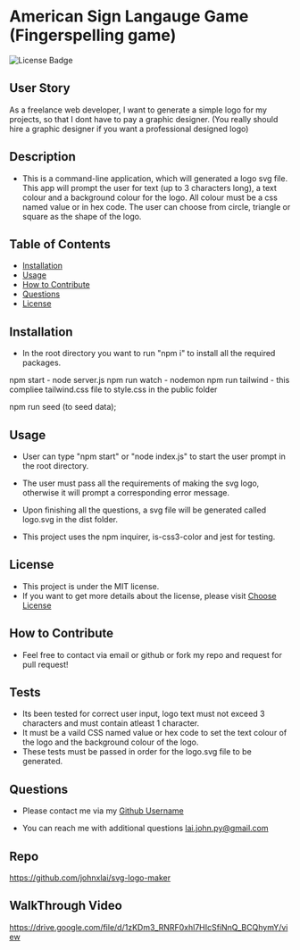 # American Sign Langauge Game (Fingerspelling game)
![License Badge](https://img.shields.io/badge/license-MIT-brightgreen)

## User Story
As a freelance web developer, I want to generate a simple logo for my projects, so that I dont have to pay a graphic designer. (You really should hire a graphic designer if you want a professional designed logo)

## Description
* This is a command-line application, which will generated a logo svg file. This app will prompt the user for text (up to 3 characters long), a text colour and a background colour for the logo. All colour must be a css named value or in hex code. The user can choose from circle, triangle or square as the shape of the logo.

## Table of Contents
- [Installation](#installation)
- [Usage](#usage)
- [How to Contribute](#how-to-contribute)
- [Questions](#questions)
- [License](#license)

## Installation
* In the root directory you want to run "npm i" to install all the required packages.

npm start - node server.js
npm run watch - nodemon
npm run tailwind - this compliee tailwind.css file to style.css in the public folder

npm run seed (to seed data);

## Usage
* User can type "npm start" or "node index.js" to start the user prompt in the root directory.
* The user must pass all the requirements of making the svg logo, otherwise it will prompt a corresponding error message.
* Upon finishing all the questions, a svg file will be generated called logo.svg in the dist folder.

* This project uses the npm inquirer, is-css3-color and jest for testing.


## License
* This project is under the MIT license.
* If you want to get more details about the license, please visit [Choose License](https://choosealicense.com "Choose License")

## How to Contribute
* Feel free to contact via email or github or fork my repo and request for pull request!

## Tests
* Its been tested for correct user input, logo text must not exceed 3 characters and must contain atleast 1 character.
* It must be a vaild CSS named value or hex code to set the text colour of the logo and the background colour of the logo.
* These tests must be passed in order for the logo.svg file to be generated.

## Questions
* Please contact me via my [Github Username](https://github.com/johnxlai)

* You can reach me with additional questions <a href="mailto:lai.john.py@gmail.com">lai.john.py@gmail.com</a>


## Repo
https://github.com/johnxlai/svg-logo-maker
## WalkThrough Video
https://drive.google.com/file/d/1zKDm3_RNRF0xhl7HIcSfiNnQ_BCQhymY/view

